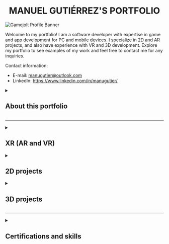 <!--
**GutierManu/GutierManu** is a ✨ _special_ ✨ repository because its `README.md` (this file) appears on your GitHub profile.

Here are some ideas to get you started:

- 🔭 I’m currently working on ...
- 🌱 I’m currently learning ...
- 👯 I’m looking to collaborate on ...
- 🤔 I’m looking for help with ...
- 💬 Ask me about ...
- 📫 How to reach me: ...
- 😄 Pronouns: ...
- ⚡ Fun fact: ...
-->

<h1 align="center">MANUEL GUTIÉRREZ'S PORTFOLIO</h1>

![Gamejolt Profile Banner](https://user-images.githubusercontent.com/89094000/224618817-b6034161-aafe-46d4-bd9b-26e75057c7da.png)

<p> Welcome to my portfolio! I am a software developer with expertise in game and app development for PC and mobile devices. I specialize in 2D and AR projects, and also have experience with VR and 3D development. Explore my portfolio to see examples of my work and feel free to contact me for any inquiries.</p>

Contact information:

- E-mail: manugutier@outlook.com
- LinkedIn: https://www.linkedin.com/in/manugutier/
</p>

<details>
<summary><h2>About this portfolio</h2></summary>

My portfolio is organized into three categories: XR (AR/VR), 2D, and 3D. Each game/app is labeled with one of three statuses:

- Published: The game/app has been published on a determined platform or delivered directly to the client.
- Prototype: The project has some functionality that can be used in future projects or was created for learning purposes.
- Work in progress: The project is currently being developed and is planned for release in the future. </p>

In addition to the project status, each entry will specify the game engine used for its development, whether it was a collaborative or independent effort, my role/contribution, and the period for its release.

You may click/tap on the project's images to be redirected to a demo.
</details>

--------------------------

<details>
<summary><h2>XR (AR and VR)</h2></summary>
<h2 align="center">Honduras Ancestral </h2>
    
[![Watch the video](https://user-images.githubusercontent.com/89094000/224602828-5880e883-e5a8-4d52-a280-630366620999.png)](https://www.linkedin.com/feed/update/urn:li:activity:7040070646256521216/)

<p>"Honduras Ancestral" is an Augmented Reality app created in a collaborative effort with Realidad Virtual Honduras and comissioned by CANATURH. The app allows users to explore the history and culture of Honduras in a unique and exciting way.

The app focuses on two historical tourist sites in Honduras: the Ruins of Copan and the Fortress of San Fernando de Omoa. By using image markers at these sites, users can bring to life historical characters and monuments from the culture of these places and capture unique memories through photos and videos.
    
The goal of Honduras Ancestral is to inspire users to deepen their knowledge and appreciation for the cultural heritage of Honduras and Central America.

- Landing page: https://www.hondurasancestral.com/
- Play Store: https://play.google.com/store/apps/details?id=com.VRHonduras.HondurasAncestral
- App Store: https://apps.apple.com/hn/app/honduras-ancestral/id1669387406
</p>

    Status: Published
    Engine: Unity
    Project type: collaborative
    Contribution: AR functionality, UI functionality, AR interaction prototyping, Programming
    Period: February 2023
    
<h2 align="center">CABEI Rollercoaster</h2>

[![Watch the video](https://user-images.githubusercontent.com/89094000/198506478-06c4411a-fa19-4091-aeb7-22f3573a5549.png)](https://www.linkedin.com/posts/realidad-virtual-honduras_proyecto-bcie-vr-activity-6986455961334902785-_EOO?utm_source=share&utm_medium=member_desktop)

<p>A VR experience created in collaboration with Realidad Virtual Honduras for the CABEI (Central American Bank for Economic Integration) -or BCIE (Banco Centroamericano de Integración Económica) in Spanish-. The experience features a rollercoaster with 6 stations, each representing a diorama of the projects done by the CABEI in each of the Central American countries, including relevant data on these projects.

This project was developed as an advergame to be featured in events hosted by the CABEI
</p>

    Status: Published
    Engine: Unity
    Project type: collaborative    
    Contribution: Blocking/blockout, Physics logic and programming, Scene/level design
    Period: September 2022

<h2 align="center">AR Portal</h2>

[![Watch the video](https://img.youtube.com/vi/CleX8_8_PDM/maxresdefault.jpg)](https://youtu.be/CleX8_8_PDM)

<p>A project created for learning purposes. The app uses the camera to detect flat surfaces in the real world. Once these flat surfaces are detected, the user can instantiate a portal with 3 different environments available (for this project, house areas are featured).

The portal works both ways, the user is able to enter the digital environment by the front or the back side, and equally exit by any of these sides. The user is also able to exit (destroy) the environment by tapping on the pertinent button, allowing them to place the AR Portal in different position.

As an addition, Unity's localization tool has been used to add language support in English, Spanish and French.
</p>

    Status: Prototype
    Engine: Unity
    Project type: independent
    Contribution: Programming, Shaders, Design, UI, Translation
    Period: August 2022
</details>
    
<details>
<summary><h2>2D projects</h2></summary></h2>

<h2 align="center">Character Customization</h2>

[![Watch the video](https://img.youtube.com/vi/uaw7ap6sOME/maxresdefault.jpg)](https://youtu.be/uaw7ap6sOME)
    
<p>This is a prototype for a character customization screen. The whole functionality can be reused and adapted to different 2D projects where characters or objects may require customization.

This prototype went through two versions: the first one handled the customization by creating sprites from textures at runtime (through code) and PlayerPrefs was used for saving progress. The second version, which is way more optimal, handles customization and progress through scriptable objects; a complete refactor on the customization system was performed for this to be possible, making it easier to keep adding more customizable assets in this or a different 2D project.

The prototype also uses the system's date and time to handle a day/night cycle, changing the ambient's color depending on the time of the day. Additionally, a shop and inventory system was created.

This project also showcases the use of a dynamic scroll view to generate buttons that represent different customization options based on player choices. This functionality enables players to navigate seamlessly through available customization options, improving the overall user experience. By dynamically generating buttons that correspond to specific customizable features, this scroll view feature is an excellent example of how to enhance a game's usability by implementing practical and effective user interface design.

While there is still room for improvement, such as enhancing the visuals of the UI, the potential for this feature is exciting, and further development will only enhance its possibilities.
</p>
    
    Status: Prototype
    Engine: Unity
    Project type: independent
    Contribution: all
    Period: March 2023

<h2 align="center">Owl Party (WIP name)</h2>

[![Watch the video](https://img.youtube.com/vi/OS6xDnV0QVA/maxresdefault.jpg)](https://youtu.be/OS6xDnV0QVA)

<p>This exciting game is set to be launched on both PC and consoles, offering players a range of gameplay options. With both a campaign mode and a versus mode, players will be able to choose their preferred style of play. In the versus mode, the aim is to make opponents fall off the stage, providing a thrilling challenge for players. To ensure a unique experience for each player, there will be a range of customization options available for characters, as demonstrated in the accompanying visuals. Whether playing alone or with friends, this game is sure to provide hours of entertainment for gamers of all levels.</p>

[![Watch the video](https://img.youtube.com/vi/G3LQ4F9yeL0/maxresdefault.jpg)](https://youtu.be/G3LQ4F9yeL0)

    Status: Work in progress
    Engine: Unity
    Project type: independent
    Contribution: all
    Period: Hiatus

<h2 align="center">Internet Guardians</h2>

[![Banner_Thumbnail](https://user-images.githubusercontent.com/89094000/198503898-d2ba4be1-6c76-4974-a6b6-f3bb8ee56d65.png)](https://gutier.itch.io/internet-guardians)

<p>Take on the role of a solo guardian or team up with a friend to protect the Internet from malicious bugs in this exciting shoot 'em up game! As you navigate through cyberspace, your mission is to debug the Internet and recover lost files, earning points and Internet medals along the way.

Created for the #OperaGXGameJam held in Game Jolt, this game was designed around the theme "UFOs and the Internet" and developed within a two-week time frame. To ensure a fully immersive experience, all game assets were created by myself.

- Play it on itch.io: https://gutier.itch.io/internet-guardians
- Play it on Game Jolt: https://gamejolt.com/games/internetguardians/637967
</p>

    Status: Published
    Engine: GameMaker Studio 2
    Project type: independent
    Contribution: all
    Period: August 2021

<h2 align="center">2D Strategy Prototype</h2>

[![Watch the video](https://img.youtube.com/vi/KqAdgOjmlNc/maxresdefault.jpg)](https://youtu.be/KqAdgOjmlNc)

<p>This project is a prototype of a local multiplayer, turn-based strategy game. It was developed in conjunction with the "The Ultimate Guide to making a 2D strategy game in Unity" course on Udemy, led by Blackthornprod. Notable features of the project include a barracks system, unit and stat tracking (with unique stats for each class), turn-based combat mechanics, carefully crafted animations, immersive sound effects, and detailed illustrations. These features work together to create an engaging and interactive gameplay experience for players.</p>

    Status: Prototype
    Engine: Unity
    Project type: independent
    Contribution: all
    Period: February 2021

<h2 align="center">Introdos D</h2>

[![Watch the video](https://img.youtube.com/vi/FHEM14KuGVg/maxresdefault.jpg)](https://youtu.be/FHEM14KuGVg)

<p>This prototype was created as part of my game development journey and was made in conjunction with the course "Introduction to Unity for 2D Videogames" by Juan Diego Vázquez Moreno on Domestika. The project implements both Platformer and 2D Hack and Slash mechanics, providing an opportunity for me to learn the fundamental principles of game development through practical experience. This prototype represents an important milestone in my game development journey and has provided me with a solid foundation to build upon.</p>

    Status: Prototype
    Engine: Unity
    Project type: independent
    Contribution: Programming, Design, Animations
    Period: July 2020

</details>

<details>
<summary><h2>3D projects</h2></summary></h2>

<h2 align="center">Unity Junior Programmer Pathway Prototypes</h2>

[![unity-junior-programmer](https://user-images.githubusercontent.com/89094000/198504459-3e206eed-8f33-4704-a7c0-12c6902d9fa5.png)](https://learn.unity.com/pathway/junior-programmer)

<p>These projects were developed for the purpose of learning and understanding key concepts and topics in game development. While the design and mechanics may be simple, they serve as practical examples of the principles learned throughout the course of study. By implementing the concepts learned in a practical way, these projects provide valuable hands-on experience and help solidify understanding of the topics covered. Through experimentation, iteration, and the application of theoretical knowledge, these projects serve as stepping stones towards more complex and polished games in the future.

- Unity profile (with prototypes): https://learn.unity.com/u/manugutier
- Certified badge: https://www.credly.com/badges/e29487e5-bd85-4305-8ca0-d99342828614/public_url
</p>

    Status: Prototype
    Engine: Unity
    Project type: independent
    Contribution: Programming, Design
    Period: November 2021

</details>

--------------------------

<details>
<summary><h2>Certifications and skills</h2></summary></h2>

Certifications related to software and game development (sorted by issued date):
- [Advanced RPG Game Design with Unity](https://www.domestika.org/en/certificates/6f981ad72269690a1c56f7ba732179dd.pdf) - Juan Diego Vázquez Moreno at Domestika
- [Salesforce Platform App Builder](https://trailhead.salesforce.com/en/credentials/certification-detail-print/?searchString=NaXIgsLnW4H+rr2y23Mcm25BlqlnBRZFpNZOZFSl9eZc9ydpkrBfP0TkJag1lEih) - Salesforce
- [Unity Junior Programmer](https://www.credly.com/badges/e29487e5-bd85-4305-8ca0-d99342828614/public_url) - Unity Learn
- [The Ultimate Guide to making a 2D strategy game in Unity](https://www.udemy.com/certificate/UC-04a2331b-308f-41ca-adec-328ebff7d179/) - Blackthornprod at Udemy
- [Practical Unity: 2D Platform game](https://www.linkedin.com/learning/certificates/f8e62526bd5c15cb0433dc30517d1112f50ca6116be1a717f51ef9a3321ef6ac?trk=backfilled_certificate&lipi=urn%3Ali%3Apage%3Ad_flagship3_profile_view_base_certifications_details%3BQ9Lim9EcSSqaQbvz%2F5GGqA%3D%3D) - LinkedIn
- [Introduction to Unity for 2D Video Games](https://www.domestika.org/en/certificates/c59950c75f857e4993c5afb7eb94b6fb) - Juan Diego Vázquez Moreno at Domestika
- Introduction to Game Design - Miríadax

Miscellaneous certifications:
- Basic Astronomy - ASTRO
- Digital Marketing Basics - IAB Spain

Languages:
- Spanish (native)
- English (C1)
- French (B2)
</details>

